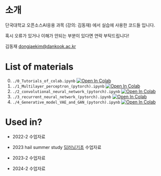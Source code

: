 # 소개

단국대학교 오픈소스AI응용 과목 (강의: 김동재) 에서 실습에 사용한 코드들 입니다.

혹시 오류가 있거나 이해가 안되는 부분이 있다면 연락 부탁드립니다! 

김동재 dongjaekim@dankook.ac.kr  

# List of materials

0. `./0_Tutorials_of_colab.ipynb` [![Open In Colab](https://colab.research.google.com/assets/colab-badge.svg)](https://colab.research.google.com/github/dongjaekim-hail/open-source-AI/blob/main/0_Tutorials_of_colab.ipynb)
1. `./1_Multilayer_perceptron_(pytorch).ipynb` [![Open In Colab](https://colab.research.google.com/assets/colab-badge.svg)](https://colab.research.google.com/github/dongjaekim-hail/open-source-AI/blob/main/1_Multilayer_perceptron_(pytorch).ipynb)
2. `./2_convolutional_neural_network_(pytorch).ipynb` [![Open In Colab](https://colab.research.google.com/assets/colab-badge.svg)](https://colab.research.google.com/github/dongjaekim-hail/open-source-AI/blob/main/2_convolutional_neural_network_(pytorch).ipynb)
3. `./3_recurrent_neural_network_(pytorch).ipynb` [![Open In Colab](https://colab.research.google.com/assets/colab-badge.svg)](https://colab.research.google.com/github/dongjaekim-hail/open-source-AI/blob/main/3_recurrent_neural_network_(pytorch).ipynb)
4. `./4_Generative_model_VAE_and_GAN_(pytorch).ipynb` [![Open In Colab](https://colab.research.google.com/assets/colab-badge.svg)](https://colab.research.google.com/github/dongjaekim-hail/open-source-AI/blob/main/4_Generative_model_VAE_and_GAN_(pytorch).ipynb)



# Used in?

- 2022-2 수업자료

- 2023 hail summer study [딥러닝기초](https://hail.dankook.ac.kr/dbc2bc93-08fd-49b0-a92a-4d9251c10928) 수업자료 

- 2023-2 수업자료

- 2024-2 수업자료
